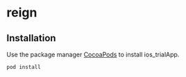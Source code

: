 # reign

## Installation

Use the package manager [CocoaPods](https://cocoapods.org/) to install ios_trialApp.

```bash
pod install 
```
